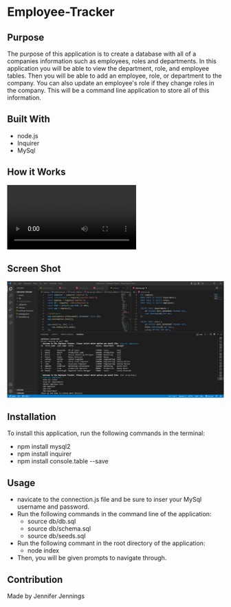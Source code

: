 # Employee-Tracker

## Purpose
The purpose of this application is to create a database with all of a companies information such as employees, roles and departments. In this application you will be able to view the department, role, and employee tables. Then you will be able to add an employee, role, or department to the company. You can also update an employee's role if they change roles in the company. This will be a command line application to store all of this information.

## Built With
* node.js
* Inquirer
* MySql


## How it Works
![Screencastify-employee-tracker](https://github.com/jen2ags/Employee-Tracker/blob/main/assets/videos/Video%20Walkthrough%20Employee%20Tracker.webm)

## Screen Shot
![Screenshot initial terminal questions](https://github.com/jen2ags/Employee-Tracker/blob/main/assets/images/Employee%20Tracker%20Screenshot.png)

## Installation
To install this application, run the following commands in the terminal:
 * npm install mysql2
 * npm install inquirer
 * npm install console.table --save

## Usage
* navicate to the connection.js file and be sure to inser your MySql username and password.
* Run the following commands in the command line of the application:
    * source db/db.sql
    * source db/schema.sql
    * source db/seeds.sql
* Run the following commant in the root directory of the application:
    * node index
* Then, you will be given prompts to navigate through.

## Contribution
Made by Jennifer Jennings